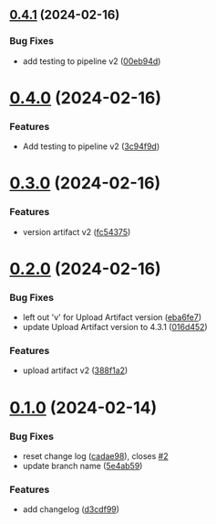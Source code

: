 ## [0.4.1](https://github.com/deburg79/greetings-ci/compare/v0.4.0...v0.4.1) (2024-02-16)


### Bug Fixes

* add testing to pipeline v2 ([00eb94d](https://github.com/deburg79/greetings-ci/commit/00eb94deeadba5e4b23bd3373826076d6cb3975e))



# [0.4.0](https://github.com/deburg79/greetings-ci/compare/v0.3.0...v0.4.0) (2024-02-16)


### Features

* Add testing to pipeline v2 ([3c94f9d](https://github.com/deburg79/greetings-ci/commit/3c94f9d2f796646625331a09f01ca048214677b3))



# [0.3.0](https://github.com/deburg79/greetings-ci/compare/v0.2.0...v0.3.0) (2024-02-16)


### Features

* version artifact v2 ([fc54375](https://github.com/deburg79/greetings-ci/commit/fc543750784965dd1d279c32047ddfca07ea7c13))



# [0.2.0](https://github.com/deburg79/greetings-ci/compare/v0.1.0...v0.2.0) (2024-02-16)


### Bug Fixes

* left out 'v' for Upload Artifact version ([eba6fe7](https://github.com/deburg79/greetings-ci/commit/eba6fe7a8d58f051f68f16b67b8cb54664239107))
* update Upload Artifact version to 4.3.1 ([016d452](https://github.com/deburg79/greetings-ci/commit/016d452f2f1d56a97b7ab157b0b0ad5e2b7bc9c5))


### Features

* upload artifact v2 ([388f1a2](https://github.com/deburg79/greetings-ci/commit/388f1a288469abaf2bcb5d14053f0ed1c2c4d53c))



# [0.1.0](https://github.com/deburg79/greetings-ci/compare/d3cdf997f45b6da0211a20c17c96f1882687e989...v0.1.0) (2024-02-14)


### Bug Fixes

* reset change log ([cadae98](https://github.com/deburg79/greetings-ci/commit/cadae986501dcbf69493a1d2858d5014eb8d7ee6)), closes [#2](https://github.com/deburg79/greetings-ci/issues/2)
* update branch name ([5e4ab59](https://github.com/deburg79/greetings-ci/commit/5e4ab598bf376dce196ce006c91d92cbb0e80f31))


### Features

* add changelog ([d3cdf99](https://github.com/deburg79/greetings-ci/commit/d3cdf997f45b6da0211a20c17c96f1882687e989))




